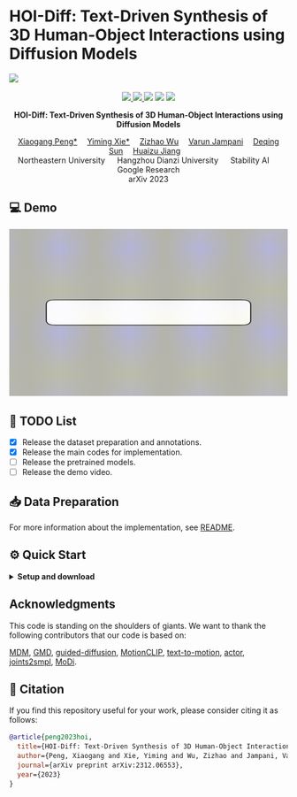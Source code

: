 
# HOI-Diff: Text-Driven Synthesis of 3D Human-Object Interactions using Diffusion Models



![](./assets/teaser.png)

<p align="center">
  <a href='https://arxiv.org/abs/2312.06553'>
    <img src='https://img.shields.io/badge/Arxiv-2312.06553-A42C25?style=flat&logo=arXiv&logoColor=A42C25'>
  </a>
  <a href='https://arxiv.org/pdf/2312.06553.pdf'>
    <img src='https://img.shields.io/badge/Paper-PDF-yellow?style=flat&logo=arXiv&logoColor=yellow'>
  </a>
  <a href='https://neu-vi.github.io/HOI-Diff/'>
  <img src='https://img.shields.io/badge/Project-Page-orange?style=flat&logo=Google%20chrome&logoColor=orange'></a>
  <!-- <a href='https://youtu.be/0a0ZYJgzdWE'>
  <img src='https://img.shields.io/badge/YouTube-Video-EA3323?style=flat&logo=youtube&logoColor=EA3323'></a> -->
  <a href='https://github.com/neu-vi/HOI-Diff'>
    <img src='https://img.shields.io/badge/GitHub-Code-black?style=flat&logo=github&logoColor=white'></a>
  <a href="" target='_blank'>
    <img src="https://visitor-badge.laobi.icu/badge?page_id=neu-vi.HOI-Diff&left_color=gray&right_color=blue">
  </a>
</p>


<p align="center">
<!-- <h1 align="center">InterDiff: Generating 3D Human-Object Interactions with Physics-Informed Diffusion</h1> -->
<strong>HOI-Diff: Text-Driven Synthesis of 3D Human-Object Interactions using Diffusion Models</strong></h1>
   <p align="center">
    <a href='https://xiaogangpeng.github.io' target='_blank'>Xiaogang Peng*</a>&emsp;
    <a href='https://ymingxie.github.io' target='_blank'>Yiming Xie*</a>&emsp;
    <a href='http://zizhao.me/' target='_blank'>Zizhao Wu</a>&emsp;
    <a href='https://varunjampani.github.io/' target='_blank'>Varun Jampani</a>&emsp;
    <a href='https://deqings.github.io/' target='_blank'>Deqing Sun</a>&emsp;
    <a href='https://jianghz.me/' target='_blank'>Huaizu Jiang</a>&emsp;
    <br>
    Northeastern University &emsp; Hangzhou Dianzi University &emsp;
    Stability AI &emsp; Google Research
    <br>
    arXiv 2023
  </p>
</p>

## 💻 Demo
![](./assets/demo.gif)


## 📜 TODO List
- [x] Release the dataset preparation and annotations.
- [x] Release the main codes for implementation.
- [ ] Release the pretrained models.
- [ ] Release the demo video.

## 📥 Data Preparation

For more information about the implementation, see [README](behave_process/README.md).

## ⚙️ Quick Start
<details>
  <summary><b>Setup and download</b></summary>



### 1. Setup environment
Install ffmpeg (if not already installed):

```
sudo apt update
sudo apt install ffmpeg
```

Setup conda env:
```
conda env create -f environment.yml
conda activate t2hoi

python -m spacy download en_core_web_sm
pip install git+https://github.com/openai/CLIP.git
```


Download dependencies:
```
bash prepare/download_smpl_files.sh
bash prepare/download_glove.sh
bash prepare/download_t2hoi_evaluators.sh  
```

Pleas follow [this](https://github.com/erikwijmans/Pointnet2_PyTorch) to install PointNet++.

### Download Pre-trained model
`MDM:` Before your training, please download the pre-trained model [here](https://drive.google.com/file/d/1PE0PK8e5a5j-7-Xhs5YET5U5pGh0c821/view?pli=1), then unzip and place them in ./checkpoints/.

`HOI-DM and APDM:` 
Release soon!

### Train your APDM
```
python -m train.train_affordance --save_dir ./save/afford_pred --dataset behave --save_interval 1000 --num_steps 20000 --batch_size 32 --diffusion_steps 500
```

### Train your HOI-DM
```
python -m train.hoi_diff --save_dir ./save/behave_enc_512 --dataset behave --save_interval 1000 --num_steps 20000 --arch trans_enc --batch_size 32
```

### HOIs Synthesis

Generate from test set prompts
```
python -m sample.local_generate_obj --model_path ./save/behave_enc_512/model000020000.pt --num_samples 10 --num_repetitions 1 --motion_length 10 --multi_backbone_split 4 --guidance
```
Generate from your text file
```
python -m sample.local_generate_obj --model_path ./save/behave_enc_512/model000020000.pt --num_samples 10 --num_repetitions 1 --motion_length 10 --multi_backbone_split 4 --guidance
```

### Evaluate
```
python -m eval.eval_behave --model_path ./save/behave_enc_512/model000020000.pt  --guidance --comment eval_behave
```
</details>

## Acknowledgments
This code is standing on the shoulders of giants. We want to thank the following contributors that our code is based on:

[MDM](https://github.com/GuyTevet/motion-diffusion-model), [GMD](https://github.com/korrawe/guided-motion-diffusion), [guided-diffusion](https://github.com/openai/guided-diffusion), [MotionCLIP](https://github.com/GuyTevet/MotionCLIP), [text-to-motion](https://github.com/EricGuo5513/text-to-motion), [actor](https://github.com/Mathux/ACTOR), [joints2smpl](https://github.com/wangsen1312/joints2smpl), [MoDi](https://github.com/sigal-raab/MoDi).

## 🤝 Citation
If you find this repository useful for your work, please consider citing it as follows:
```bibtex
@article{peng2023hoi,
  title={HOI-Diff: Text-Driven Synthesis of 3D Human-Object Interactions using Diffusion Models},
  author={Peng, Xiaogang and Xie, Yiming and Wu, Zizhao and Jampani, Varun and Sun, Deqing and Jiang, Huaizu},
  journal={arXiv preprint arXiv:2312.06553},
  year={2023}
}
```
